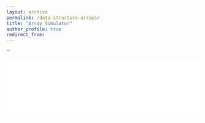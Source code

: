 ```yaml
---
layout: archive
permalink: /data-structure-arrays/
title: "Array Simulator"
author_profile: true
redirect_from: 
---
```


``
<iframe id="dynamic-iframe" src="../files/data_structures/slides/Bolum_02_Diziler.html" width="100%" style="border: none;"></iframe>

<script>
  const iframe = document.getElementById('dynamic-iframe');
  iframe.onload = () => {
    iframe.style.height = iframe.contentWindow.document.body.scrollHeight + 'px';
  };
</script>

